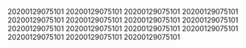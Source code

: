 20200129075101
20200129075101
20200129075101
20200129075101
20200129075101
20200129075101
20200129075101
20200129075101
20200129075101
20200129075101
20200129075101
20200129075101
20200129075101
20200129075101
20200129075101
